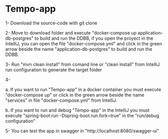 # Tempo-app

1- Download the source-code with git clone

2- Move to download folder and execute "docker-compose up application-db-postgres" to build and run the DDBB, if you open the proyect in the IntelliJ, you can open the file "docker-compose.yml" and click in the green arrow beside the name "application-db-postgres" to build and run the DDBB.

3- Run "mvn clean install" from comand line or "clean install" from IntelliJ run configuration to generate the target folder

4-

  a. If you want to run "Tempo-app" in a docker container you must execute "docker-compose up" or click in the green arrow beside the name "services" in file "docker-compose.yml" from IntelliJ.
  
  b. If you want to run and debug "Tempo-app" in the IntelliJ you must execute "spring-boot:run -Dspring-boot.run.fork=true" in the "run/debug configuration"

5- You can test the app in swagger in "http://localhost:8080/swagger-ui"

